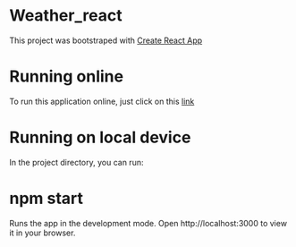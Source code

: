 # Weather_react
This project was bootstraped with <a href="https://github.com/facebook/create-react-app">Create React App</a>
# Running online
To run this application online, just click on this <a href="https://weather-react-q20i.onrender.com">link</a>
# Running on local device
In the project directory, you can run:
# npm start
Runs the app in the development mode.
Open http://localhost:3000 to view it in your browser.

